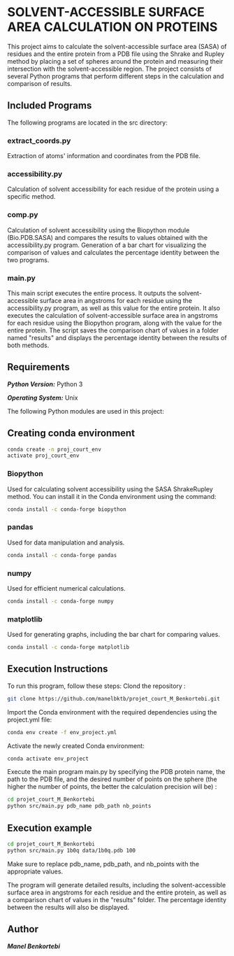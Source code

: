 
# SOLVENT-ACCESSIBLE SURFACE AREA CALCULATION ON PROTEINS
This project aims to calculate the solvent-accessible surface area (SASA) of residues and the entire protein from a PDB file using the Shrake and Rupley method by placing a set of spheres around the protein and measuring their intersection with the solvent-accessible region. The project consists of several Python programs that perform different steps in the calculation and comparison of results.

## Included Programs
The following programs are located in the src directory:
### extract_coords.py
Extraction of atoms' information and coordinates from the PDB file.

### accessibility.py
Calculation of solvent accessibility for each residue of the protein using a specific method.

### comp.py
Calculation of solvent accessibility using the Biopython module (Bio.PDB.SASA) and compares the results to values obtained with the accessibility.py program. Generation of a bar chart for visualizing the comparison of values and calculates the percentage identity between the two programs.

### main.py
This main script executes the entire process. It outputs the solvent-accessible surface area in angstroms for each residue using the accessibility.py program, as well as this value for the entire protein. It also executes the calculation of solvent-accessible surface area in angstroms for each residue using the Biopython program, along with the value for the entire protein. The script saves the comparison chart of values in a folder named "results" and displays the percentage identity between the results of both methods.

## Requirements

***Python Version:*** Python 3

***Operating System:*** Unix

The following Python modules are used in this project:
## Creating conda environment

```bash
conda create -n proj_court_env
activate proj_court_env
```

### Biopython
Used for calculating solvent accessibility using the SASA ShrakeRupley method. You can install it in the Conda environment using the command:

```bash
conda install -c conda-forge biopython
```
### pandas
Used for data manipulation and analysis. 

```bash
conda install -c conda-forge pandas
```

### numpy
Used for efficient numerical calculations.

```bash
conda install -c conda-forge numpy
```

### matplotlib
Used for generating graphs, including the bar chart for comparing values. 
```bash
conda install -c conda-forge matplotlib
```


## Execution Instructions
To run this program, follow these steps:
Clond the repository :
```bash
git clone https://github.com/manelbktb/projet_court_M_Benkortebi.git
```

Import the Conda environment with the required dependencies using the project.yml file:

```bash
conda env create -f env_project.yml
```

Activate the newly created Conda environment:
```bash
conda activate env_project
```

Execute the main program main.py by specifying the PDB protein name, the path to the PDB file, and the desired number of points on the sphere (the higher the number of points, the better the calculation precision will be) :

```bash
cd projet_court_M_Benkortebi
python src/main.py pdb_name pdb_path nb_points
```
## Execution example

```bash
cd projet_court_M_Benkortebi
python src/main.py 1b0q data/1b0q.pdb 100
```
Make sure to replace pdb_name, pdb_path, and nb_points with the appropriate values.

The program will generate detailed results, including the solvent-accessible surface area in angstroms for each residue and the entire protein, as well as a comparison chart of values in the "results" folder. The percentage identity between the results will also be displayed.

## Author

***Manel Benkortebi***
